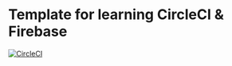 # Template for learning CircleCI & Firebase

[![CircleCI](https://circleci.com/gh/zmichgen/fb/tree/master.svg?style=svg)](https://circleci.com/gh/zmichgen/fb/tree/master)

